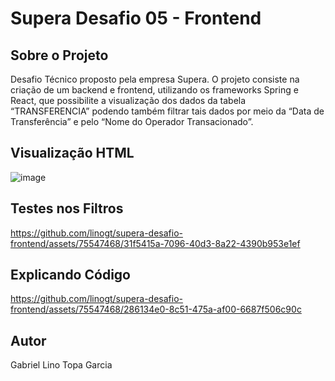 # Supera Desafio 05 - Frontend

## Sobre o Projeto

Desafio Técnico proposto pela empresa Supera. O projeto consiste na criação de um backend e frontend, utilizando os frameworks Spring e React, que possibilite a visualização dos dados da tabela “TRANSFERENCIA” podendo também filtrar tais dados por meio da “Data de Transferência” e pelo “Nome do Operador Transacionado”.

## Visualização HTML

![image](https://github.com/linogt/supera-desafio-frontend/assets/75547468/db010417-e1a8-480f-98be-d77db569e36a)

## Testes nos Filtros

https://github.com/linogt/supera-desafio-frontend/assets/75547468/31f5415a-7096-40d3-8a22-4390b953e1ef

## Explicando Código 

https://github.com/linogt/supera-desafio-frontend/assets/75547468/286134e0-8c51-475a-af00-6687f506c90c

## Autor

Gabriel Lino Topa Garcia


